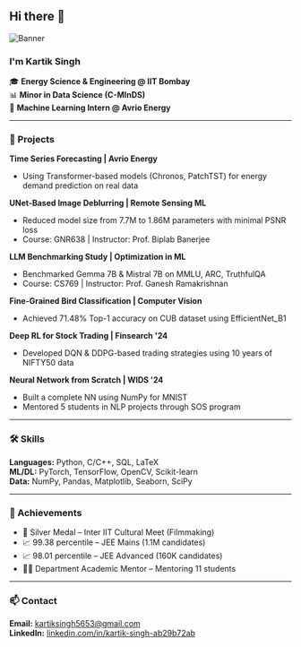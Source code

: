 ## Hi there 👋

![Banner](https://pixeljoint.com/files/icons/full/astebros_camp_loc.gif)

### I'm Kartik Singh

🎓 **Energy Science & Engineering @ IIT Bombay**  
📊 **Minor in Data Science (C-MInDS)**  
🧠 **Machine Learning Intern @ Avrio Energy**  


---

### 🚀 Projects

**Time Series Forecasting | Avrio Energy**  
- Using Transformer-based models (Chronos, PatchTST) for energy demand prediction on real data

**UNet-Based Image Deblurring | Remote Sensing ML**  
- Reduced model size from 7.7M to 1.86M parameters with minimal PSNR loss  
- Course: GNR638 | Instructor: Prof. Biplab Banerjee

**LLM Benchmarking Study | Optimization in ML**  
- Benchmarked Gemma 7B & Mistral 7B on MMLU, ARC, TruthfulQA  
- Course: CS769 | Instructor: Prof. Ganesh Ramakrishnan

**Fine-Grained Bird Classification | Computer Vision**  
- Achieved 71.48% Top-1 accuracy on CUB dataset using EfficientNet_B1

**Deep RL for Stock Trading | Finsearch '24**  
- Developed DQN & DDPG-based trading strategies using 10 years of NIFTY50 data

**Neural Network from Scratch | WIDS '24**  
- Built a complete NN using NumPy for MNIST  
- Mentored 5 students in NLP projects through SOS program

---

### 🛠️ Skills

**Languages:** Python, C/C++, SQL, LaTeX  
**ML/DL:** PyTorch, TensorFlow, OpenCV, Scikit-learn  
**Data:** NumPy, Pandas, Matplotlib, Seaborn, SciPy

---

### 🏅 Achievements

- 🥈 Silver Medal – Inter IIT Cultural Meet (Filmmaking)  
- 📈 99.38 percentile – JEE Mains (1.1M candidates)  
- 📈 98.01 percentile – JEE Advanced (160K candidates)  
- 🧑‍🏫 Department Academic Mentor – Mentoring 11 students

---

### 📫 Contact

**Email:** kartiksingh5653@gmail.com  
**LinkedIn:** [linkedin.com/in/kartik-singh-ab29b72ab](https://www.linkedin.com/in/kartik-singh-ab29b72ab)
